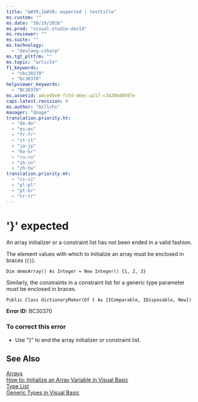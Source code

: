 ```yaml
---
title: "&#39;}&#39; expected | testtitle"
ms.custom: ""
ms.date: "10/19/2016"
ms.prod: "visual-studio-dev14"
ms.reviewer: ""
ms.suite: ""
ms.technology: 
  - "devlang-csharp"
ms.tgt_pltfrm: ""
ms.topic: "article"
f1_keywords: 
  - "vbc30370"
  - "bc30370"
helpviewer_keywords: 
  - "BC30370"
ms.assetid: a4ce9be9-fc5d-46ec-a217-c3428bd0b97e
caps.latest.revision: 9
ms.author: "billchi"
manager: "douge"
translation.priority.ht: 
  - "de-de"
  - "es-es"
  - "fr-fr"
  - "it-it"
  - "ja-jp"
  - "ko-kr"
  - "ru-ru"
  - "zh-cn"
  - "zh-tw"
translation.priority.mt: 
  - "cs-cz"
  - "pl-pl"
  - "pt-br"
  - "tr-tr"
---
```

# &#39;}&#39; expected
An array initializer or a constraint list has not been ended in a valid fashion.  
  
 The element values with which to initialize an array must be enclosed in braces (`{}`).  
  
```  
Dim demoArray() As Integer = New Integer() {1, 2, 3}   
```  
  
 Similarly, the constraints in a constraint list for a generic type parameter must be enclosed in braces.  
  
```  
Public Class dictionaryMaker(Of t As {IComparable, IDisposable, New})   
```  
  
 **Error ID:** BC30370  
  
### To correct this error  
  
-   Use "}" to end the array initializer or constraint list.  
  
## See Also  
 [Arrays](../Topic/Arrays%20in%20Visual%20Basic.md)   
 [How to: Initialize an Array Variable in Visual Basic](../Topic/How%20to:%20Initialize%20an%20Array%20Variable%20in%20Visual%20Basic.md)   
 [Type List](../Topic/Type%20List%20\(Visual%20Basic\).md)   
 [Generic Types in Visual Basic](../Topic/Generic%20Types%20in%20Visual%20Basic%20\(Visual%20Basic\).md)